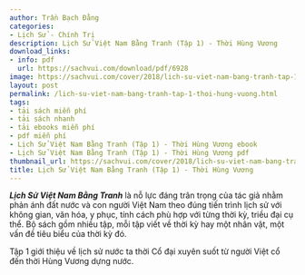 ```yaml
---
author: Trần Bạch Đằng
categories:
- Lịch Sử - Chính Trị
description: Lịch Sử Việt Nam Bằng Tranh (Tập 1) - Thời Hùng Vương
download_links:
- info: pdf
  url: https://sachvui.com/download/pdf/6928
image: https://sachvui.com/cover/2018/lich-su-viet-nam-bang-tranh-tap-1-thoi-hung-vuong.jpg
layout: post
permalink: /lich-su-viet-nam-bang-tranh-tap-1-thoi-hung-vuong.html
tags:
- tải sách miễn phí
- tải sách nhanh
- tải ebooks miễn phí
- pdf miễn phí
- Lịch Sử Việt Nam Bằng Tranh (Tập 1) - Thời Hùng Vương ebook
- Lịch Sử Việt Nam Bằng Tranh (Tập 1) - Thời Hùng Vương pdf
thumbnail_url: https://sachvui.com/cover/2018/lich-su-viet-nam-bang-tranh-tap-1-thoi-hung-vuong.jpg
title: Lịch Sử Việt Nam Bằng Tranh (Tập 1) - Thời Hùng Vương
---
```


 <div class="item-desc text-justify"> <p><strong><em>Lịch Sử Việt Nam Bằng Tranh</em></strong> là nỗ lực đáng trân trọng của tác giả nhằm phản ánh đất nước và con người Việt Nam theo đúng tiến trình lịch sử với không gian, văn hóa, y phục, tính cách phù hợp với từng thời kỳ, triều đại cụ thể. Bộ sách gồm nhiều tập, mỗi tập viết về thời kỳ hay một nhân vật, một vấn đề tiêu biểu của thời kỳ đó.</p><p>Tập 1<strong> </strong>giới thiệu về lịch sử nước ta thời Cổ đại xuyên suốt từ người Việt cổ đến thời Hùng Vương dựng nước.</p> </div>